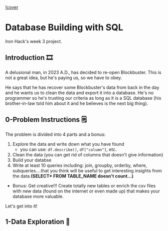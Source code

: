 [!cover](https://github.com/Kohkitos/sql-data-base-building/blob/main/img/cover.jpg)

# Database Building with SQL

Iron Hack's week 3 project.

## Introduction 🎞

A delusional man, in 2023 A.D., has decided to re-open Blockbuster. This is not a great idea, but he's paying us, so we have to obey.

He says that he has recover some Blockbuster's data from back in the day and he wants us to clean the data and export it into a database. He's no programmer so he's trusting our criteria as long as it is a SQL database (his brother-in-law told him about it and he believes is the next big thing).

## 0-Problem Instructions 🗒

The problem is divided into 4 parts and a bonus:

1. Explore the data and write down what you have found
   - you can use: `df.describe()`, `df["column"]`, etc.
1. Clean the data (you can get rid of columns that doesn't give information)
1. Build your databse
1. Write at least 10 queries including: join, groupby, orderby, where, subqueries….that you think will be useful to get interesting insights from the data.**(SELECT* FROM TABLE_NAME doesn't count...)**
+ Bonus: Get creative!!! Create totally new tables or enrich the csv files with new data (found on the internet or even made up) that makes your database more valuable.

Let's get into it!

## 1-Data Exploration 🧹